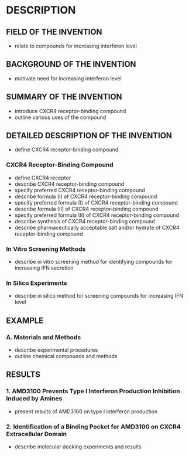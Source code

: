 # DESCRIPTION

## FIELD OF THE INVENTION

- relate to compounds for increasing interferon level

## BACKGROUND OF THE INVENTION

- motivate need for increasing interferon level

## SUMMARY OF THE INVENTION

- introduce CXCR4 receptor-binding compound
- outline various uses of the compound

## DETAILED DESCRIPTION OF THE INVENTION

- define CXCR4 receptor-binding compound

### CXCR4 Receptor-Binding Compound

- define CXCR4 receptor
- describe CXCR4 receptor-binding compound
- specify preferred CXCR4 receptor-binding compound
- describe formula (I) of CXCR4 receptor-binding compound
- specify preferred formula (I) of CXCR4 receptor-binding compound
- describe formula (II) of CXCR4 receptor-binding compound
- specify preferred formula (II) of CXCR4 receptor-binding compound
- describe synthesis of CXCR4 receptor-binding compound
- describe pharmaceutically acceptable salt and/or hydrate of CXCR4 receptor-binding compound

### In Vitro Screening Methods

- describe in vitro screening method for identifying compounds for increasing IFN secretion

### In Silico Experiments

- describe in silico method for screening compounds for increasing IFN level

## EXAMPLE

### A. Materials and Methods

- describe experimental procedures
- outline chemical compounds and methods

## RESULTS

### 1. AMD3100 Prevents Type I Interferon Production Inhibition Induced by Amines

- present results of AMD3100 on type I interferon production

### 2. Identification of a Binding Pocket for AMD3100 on CXCR4 Extracellular Domain

- describe molecular docking experiments and results

